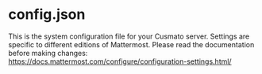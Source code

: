 # config.json

This is the system configuration file for your Cusmato server. Settings are specific to different editions of Mattermost. Please read the documentation before making changes: https://docs.mattermost.com/configure/configuration-settings.html/
